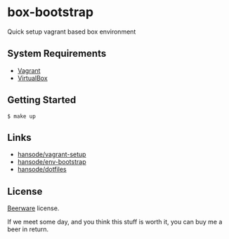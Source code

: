 box-bootstrap
=============

Quick setup vagrant based box environment

System Requirements
-------------------

+ [Vagrant](http://www.vagrantup.com/downloads.html)
+ [VirtualBox](https://www.virtualbox.org/wiki/Downloads)

Getting Started
---------------

```
$ make up
```

Links
-----

+ [hansode/vagrant-setup](https://github.com/hansode/vagrant-setup)
+ [hansode/env-bootstrap](https://github.com/hansode/env-bootstrap)
+ [hansode/dotfiles](https://github.com/hansode/dotfiles)

License
-------

[Beerware](http://en.wikipedia.org/wiki/Beerware) license.

If we meet some day, and you think this stuff is worth it, you can buy me a beer in return.
